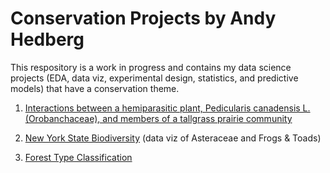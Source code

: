 # Conservation Projects by Andy Hedberg
This respository is a work in progress and contains my data science projects (EDA, data viz, experimental design, statistics, and predictive models) that have a conservation theme.

1. [Interactions between a hemiparasitic plant, Pedicularis canadensis L. (Orobanchaceae), and members of a tallgrass prairie community](https://www.researchgate.net/publication/232687691_Interactions_between_a_hemiparasitic_plant_Pedicularis_canadensis_L_Orobanchaceae_and_members_of_a_tallgrass_prairie_community_1)

2. [New York State Biodiversity](https://www.kaggle.com/amhedberg/ny-biodiversity) (data viz of Asteraceae and Frogs & Toads)

3. [Forest Type Classification](https://www.kaggle.com/amhedberg/forest-types)
